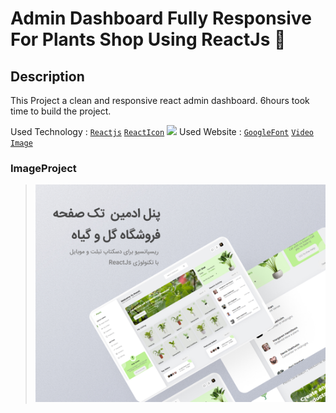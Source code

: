 # Admin Dashboard Fully Responsive For Plants Shop Using ReactJs 🍳

## Description

This Project a clean and responsive react admin dashboard.
6hours took time to build the project.

Used Technology : [`Reactjs`](https://reactjs.org/) [`ReactIcon`](https://react-icons.github.io/react-icons)
<a href="https://reactjs.org/"><img src="https://img.shields.io/badge/Codecov-F01F7A?style=for-the-badge&logo=ReactJs&logoColor=blue"></a>
Used Website : [`GoogleFont`](https://fonts.google.com/) [`Video`](https://pixabay.com/videos/) [`Image`](https://www.pexels.com/)

### ImageProject
> ![This is an image](https://github.com/mhdi-nzari/Admin-Dashboard-Using-ReactJS/blob/master/imageProject.jpg)


